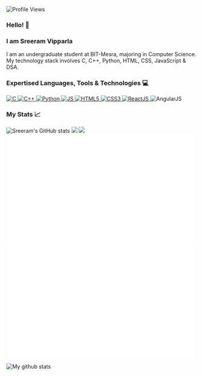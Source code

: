 
![Profile Views](https://komarev.com/ghpvc/?username=SreeramVipparla&color=blue)

### Hello! 👋
### I am Sreeram Vipparla 


I am an undergraduate student at BIT-Mesra, majoring in Computer Science. My technology stack involves C, C++, Python, HTML, CSS, JavaScript & DSA.

### Expertised Languages, Tools & Technologies :computer: 
<p>
<a href="https://www.programiz.com/c-programming" target="_blank">  
<img src="https://cdn.jsdelivr.net/gh/devicons/devicon/icons/c/c-original.svg" alt="C" width="40" height="40"/>
</a>
<a href="https://www.programiz.com/cpp-programming" target="_blank"> 
<img src="https://cdn.jsdelivr.net/gh/devicons/devicon/icons/cplusplus/cplusplus-original.svg" alt="C++" width="40" height="40"/> 
</a>
<a href="https://www.python.org/" target="_blank">
<img src="https://cdn.jsdelivr.net/gh/devicons/devicon/icons/python/python-original.svg" alt="Python" width="40" height="40"/> 
</a>
<a href="https://www.javascript.com/" target="_blank">
<img src="https://cdn.jsdelivr.net/gh/devicons/devicon/icons/javascript/javascript-original.svg" alt="JS" width="40" height="40"/> 
</a>
<a href="https://html.com/" target="_blank">
<img src="https://cdn.jsdelivr.net/gh/devicons/devicon/icons/html5/html5-original.svg" alt="HTML5" width="40" height="40"/> 
</a>
<a href="https://developer.mozilla.org/en-US/docs/Web/CSS" target="_blank">
<img src="https://cdn.jsdelivr.net/gh/devicons/devicon/icons/css3/css3-original.svg" alt="CSS3" width="40" height="40"/> 
</a>

<a href="https://reactjs.org/" target="_blank">
<img src="https://cdn.jsdelivr.net/gh/devicons/devicon/icons/react/react-original.svg" alt="ReactJS" width="40" height="40"/> 
</a>
  
<img src="https://cdn.jsdelivr.net/gh/devicons/devicon/icons/angularjs/angularjs-original.svg"  alt="AngularJS" width="40" height="40"/>  
</p>

### My Stats :chart_with_upwards_trend:
![Sreeram's GitHub stats](https://github-readme-stats.vercel.app/api?username=sreeramvipparla&show_icons=true&include_all_commits=true)
![](https://github.com/sreeramvipparla/stats/blob/master/generated/languages.svg)
![](https://github.com/sreeramvipparla/stats/blob/master/generated/overview.svg)
![](https://github.com/vinayaksh42/stats/blob/master/generated/languages.svg)
![](https://github.com/vinayaksh42/stats/blob/master/generated/overview.svg)


![My github stats](https://github-readme-stats.vercel.app/api?username=vinayaksh42&show_icons=true)

